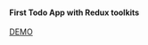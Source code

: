 #### First Todo App with Redux toolkits 
[DEMO](https://wonderful-goldberg-06f8ff.netlify.app/ "ONLINE DEMO")